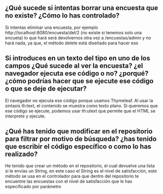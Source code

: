 ¿Qué sucede si intentas borrar una encuesta que no existe? ¿Cómo lo has controlado?
- 
Si intentas eliminar una encuesta, por ejemplo http://localhost:8080/encuesta/del/2 (no existe si tenemos solo una encueta) lo que hará será devolvernos otra vez a /encuestas/admin y no hará nada, ya que, el método delete está diseñado para hacer eso 

Si introduces en un texto del tipo <style>body background-color:red</style> en uno de los campos ¿Qué sucede al ver la encuesta? ¿el navegador ejecuta ese código o no? ¿porqué? ¿cómo podrías hacer que se ejecute ese código o que se deje de ejecutar?
-
El navegador no ejecuta ese código porque usamos Thymeleaf. Al usar la sintaxis th:text, el contenido se muestra como texto plano. Si queremos que ese código se ejecute, podemos usar th:utext que permite que el HTML se interprete y ejecute.

¿Qué has tenido que modificar en el repositorio para filtrar por motivo de búsqueda? ¿has tenido que escribir el código específico o como lo has realizado?
-
He tenido que crear un método en el repositorio, el cual devuelve una lista si le envías un String, en este caso el String es el nivel de satisfacción, este método se usa en el controlador para que dentro del repositorio te encuentre las encuestas con el nivel de satisfacción que le has especificado por parámetro
